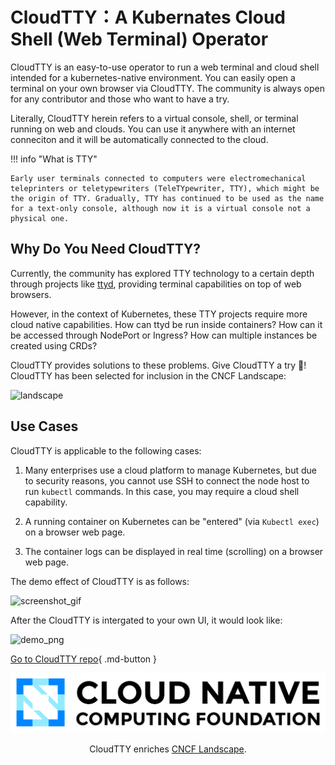 # CloudTTY：A Kubernates Cloud Shell (Web Terminal) Operator

CloudTTY is an easy-to-use operator to run a web terminal and cloud shell intended for a kubernetes-native environment. You can easily open a terminal on your own browser via CloudTTY. The community is always open for any contributor and those who want to have a try.

Literally, CloudTTY herein refers to a virtual console, shell, or terminal running on web and clouds. You can use it anywhere with an internet conneciton and it will be automatically connected to the cloud.

!!! info "What is TTY"

    Early user terminals connected to computers were electromechanical teleprinters or teletypewriters (TeleTYpewriter, TTY), which might be the origin of TTY. Gradually, TTY has continued to be used as the name for a text-only console, although now it is a virtual console not a physical one.

## Why Do You Need CloudTTY?

Currently, the community has explored TTY technology to a certain depth through projects like
[ttyd](https://github.com/tsl0922/ttyd), providing terminal capabilities on top of web browsers.

However, in the context of Kubernetes, these TTY projects require more cloud native capabilities.
How can ttyd be run inside containers? How can it be accessed through NodePort or Ingress?
How can multiple instances be created using CRDs?

CloudTTY provides solutions to these problems. Give CloudTTY a try 🎉!
CloudTTY has been selected for inclusion in the CNCF Landscape:

![landscape](https://docs.daocloud.io/daocloud-docs-images/docs/en/docs/community/images/cloudtty.png)

## Use Cases

CloudTTY is applicable to the following cases:

1. Many enterprises use a cloud platform to manage Kubernetes, but due to security reasons,
   you cannot use SSH to connect the node host to run `kubectl` commands.
   In this case, you may require a cloud shell capability.

2. A running container on Kubernetes can be "entered" (via `Kubectl exec`) on a browser web page.

3. The container logs can be displayed in real time (scrolling) on a browser web page.

The demo effect of CloudTTY is as follows:

![screenshot_gif](https://github.com/cloudtty/cloudtty/raw/main/docs/snapshot.gif)

After the CloudTTY is intergated to your own UI, it would look like:

![demo_png](https://github.com/cloudtty/cloudtty/raw/main/docs/demo.png)

[Go to CloudTTY repo](https://github.com/cloudtty/cloudtty){ .md-button }

![cncf logo](./images/cncf.png)

<p align="center">
CloudTTY enriches <a href="https://landscape.cncf.io/?selected=cloud-tty">CNCF Landscape</a>.
</p>
